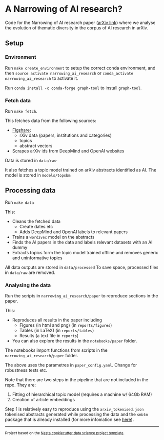 A Narrowing of AI research?
==============================

Code for the Narrowing of AI research paper ([arXiv link](https://arxiv.org/abs/2009.10385)) where we analyse the evolution of thematic diversity in the corpus of AI research in arXiv.

## Setup

### Environment

Run `make create_environment` to setup the correct conda environment, and then `source activate narrowing_ai_research` or `conda_activate narrowing_ai_research` to activate it.

Run `conda install -c conda-forge graph-tool` to install `graph-tool`.

### Fetch data

Run `make fetch`.

This fetches data from the following sources:

* [Figshare](https://github.com/nestauk/narrowing_ai_research/data/sources.md):
  * rXiv data (papers, institutions and categories)
  * topics
  * abstract vectors
* Scrapes arXiv ids from DeepMind and OpenAI websites

Data is stored in `data/raw`

It also fetches a topic model trained on arXiv abstracts identified as AI. The model is stored in `models/topsbm`

## Processing data

Run `make data`

This:

* Cleans the fetched data
  * Create dates etc
  * Adds DeepMind and OpenAI labels to relevant papers
* Trains a `word2vec` model on the abstracts
* Finds the AI papers in the data and labels relevant datasets with an AI dummy
* Extracts topics form the topic model trained offline and removes generic and uninformative topics

All data outputs are stored in `data/processed`
To save space, processed files in `data/raw` are removed.

### Analysing the data

Run the scripts in `narrowing_ai_research/paper` to reproduce sections in the paper.

This:
* Reproduces all results in the paper including
  * Figures (in html and png) (in `reports/figures`)
  * Tables (in LaTeX) (in `reports/tables`)
  * Results (a text file in `reports`)
* You can also explore the results in the `notebooks/paper` folder.

The notebooks import functions from scripts in the `narrowing_ai_research/paper` folder.

The above uses the parametres in `paper_config.yaml`. Change for robustness tests etc.

Note that there are two steps in the pipeline that are not included in the repo. They are:

1. Fitting of hierarchical topic model (requires a machine w/ 64Gb RAM)
2. Creation of article embeddings

Step 1 is relatively easy to reproduce using the `arxiv_tokenised.json` tokenised abstracts generated while processing the data and the `smbtm` package that is already installed (for more infomation see [here](https://topsbm.github.io/)).



--------

<p><small>Project based on the <a target="_blank" href="https://github.com/nestauk/cookiecutter-data-science-nesta">Nesta cookiecutter data science project template</a>.</small></p>
